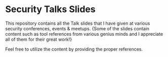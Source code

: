 # Security Talks Slides
This repository contains all the Talk slides that I have given at various security conferences, events & meetups.
{Some of the slides contain content such as tool references from various genius minds and I appreciate all of them for their great work!} 

Feel free to utilize the content by providing the proper references. 
